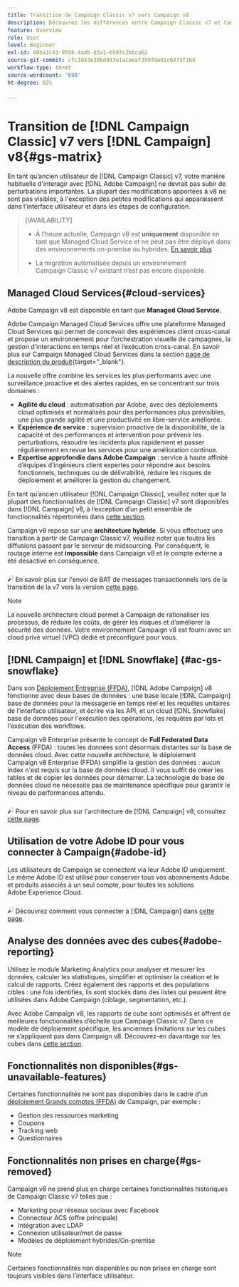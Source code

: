 ```yaml
---
title: Transition de Campaign Classic v7 vers Campaign v8
description: Découvrez les différences entre Campaign Classic v7 et Campaign v8.
feature: Overview
role: User
level: Beginner
exl-id: 00ba1c43-9558-4adb-83a1-6597c2bbca62
source-git-commit: cfc1043e30bdd43e1acaeaf399fde01c6473f1b4
workflow-type: tm+mt
source-wordcount: '690'
ht-degree: 92%

---
```


# Transition de [!DNL Campaign Classic] v7 vers [!DNL Campaign] v8{#gs-matrix}

En tant qu’ancien utilisateur de [!DNL Campaign Classic] v7, votre manière habituelle d&#39;interagir avec [!DNL Adobe Campaign] ne devrait pas subir de perturbations importantes. La plupart des modifications apportées à v8 ne sont pas visibles, à l&#39;exception des petites modifications qui apparaissent dans l&#39;interface utilisateur et dans les étapes de configuration.

>[!AVAILABILITY]
>
>* À l&#39;heure actuelle, Campaign v8 est **uniquement** disponible en tant que Managed Cloud Service et ne peut pas être déployé dans des environnements on-premise ou hybrides. [En savoir plus](#cloud-services)
>
>* La migration automatisée depuis un environnement Campaign Classic v7 existant n’est pas encore disponible.


## Managed Cloud Services{#cloud-services}

Adobe Campaign v8 est disponible en tant que **Managed Cloud Service**.

Adobe Campaign Managed Cloud Services offre une plateforme Managed Cloud Services qui permet de concevoir des expériences client cross-canal et propose un environnement pour l’orchestration visuelle de campagnes, la gestion d’interactions en temps réel et l’exécution cross-canal. En savoir plus sur Campaign Managed Cloud Services dans la section [page de description du produit](https://helpx.adobe.com/fr/legal/product-descriptions/adobe-campaign-managed-cloud-services.html){target="_blank"}.

La nouvelle offre combine les services les plus performants avec une surveillance proactive et des alertes rapides, en se concentrant sur trois domaines :

* **Agilité du cloud** : automatisation par Adobe, avec des déploiements cloud optimisés et normalisés pour des performances plus prévisibles, une plus grande agilité et une productivité en libre-service améliorée.
* **Expérience de service** : supervision proactive de la disponibilité, de la capacité et des performances et intervention pour prévenir les perturbations, résoudre les incidents plus rapidement et passer régulièrement en revue les services pour une amélioration continue.
* **Expertise approfondie dans Adobe Campaign** : service à haute affinité d’équipes d’ingénieurs client expertes pour répondre aux besoins fonctionnels, techniques ou de délivrabilité, réduire les risques de déploiement et améliorer la gestion du changement.

En tant qu’ancien utilisateur [!DNL Campaign Classic], veuillez noter que la plupart des fonctionnalités de [!DNL Campaign Classic] v7 sont disponibles dans [!DNL Campaign] v8, à l’exception d’un petit ensemble de fonctionnalités répertoriées dans [cette section](#gs-removed).

Campaign v8 repose sur une **architecture hybride**. Si vous effectuez une transition à partir de Campaign Classic v7, veuillez noter que toutes les diffusions passent par le serveur de midsourcing. Par conséquent, le routage interne est **impossible** dans Campaign v8 et le compte externe a été désactivé en conséquence.

![](../assets/do-not-localize/glass.png) En savoir plus sur l&#39;envoi de BAT de messages transactionnels lors de la transition de la v7 vers la version [cette page](../send/transactional-template.md#transition-from-v7).

>[!NOTE]
>
>La nouvelle architecture cloud permet à Campaign de rationaliser les processus, de réduire les coûts, de gérer les risques et d’améliorer la sécurité des données. Votre environnement Campaign v8 est fourni avec un cloud privé virtuel (VPC) dédié et préconfiguré pour vous.

## [!DNL Campaign] et [!DNL Snowflake] {#ac-gs-snowflake}

Dans son [Déploiement Entreprise (FFDA)](../architecture/enterprise-deployment.md), [!DNL Adobe Campaign] v8 fonctionne avec deux bases de données : une base locale [!DNL Campaign] base de données pour la messagerie en temps réel et les requêtes unitaires de l’interface utilisateur, et écrire via les API, et un cloud [!DNL Snowflake] base de données pour l&#39;exécution des opérations, les requêtes par lots et l&#39;exécution des workflows.

Campaign v8 Enterprise présente le concept de **Full Federated Data Access** (FFDA) : toutes les données sont désormais distantes sur la base de données cloud. Avec cette nouvelle architecture, le déploiement Campaign v8 Enterprise (FFDA) simplifie la gestion des données : aucun index n&#39;est requis sur la base de données cloud. Il vous suffit de créer les tables et de copier les données pour démarrer. La technologie de base de données cloud ne nécessite pas de maintenance spécifique pour garantir le niveau de performances attendu.

![](../assets/do-not-localize/glass.png) Pour en savoir plus sur l&#39;architecture de [!DNL Campaign] v8, consultez [cette page](../architecture/architecture.md).


## Utilisation de votre Adobe ID pour vous connecter à Campaign{#adobe-id}

Les utilisateurs de Campaign se connectent via leur Adobe ID uniquement. Le même Adobe ID est utilisé pour conserver tous vos abonnements Adobe et produits associés à un seul compte, pour toutes les solutions Adobe Experience Cloud.

![](../assets/do-not-localize/glass.png) Découvrez comment vous connecter à [!DNL Campaign] dans [cette page](connect.md).

## Analyse des données avec des cubes{#adobe-reporting}

Utilisez le module Marketing Analytics pour analyser et mesurer les données, calculer les statistiques, simplifier et optimiser la création et le calcul de rapports. Créez également des rapports et des populations cibles : une fois identifiés, ils sont stockés dans des listes qui peuvent être utilisées dans Adobe Campaign (ciblage, segmentation, etc.).

Avec Adobe Campaign v8, les rapports de cube sont optimisés et offrent de meilleures fonctionnalités d’échelle que Campaign Classic v7. Dans ce modèle de déploiement spécifique, les anciennes limitations sur les cubes ne s’appliquent pas dans Campaign v8. Découvrez-en davantage sur les cubes dans [cette section](../../v8/reporting/gs-cubes.md).

## Fonctionnalités non disponibles{#gs-unavailable-features}

Certaines fonctionnalités ne sont pas disponibles dans le cadre d’un [déploiement Grands comptes (FFDA)](../architecture/enterprise-deployment.md) de Campaign, par exemple :

* Gestion des ressources marketing
* Coupons
* Tracking web
* Questionnaires

## Fonctionnalités non prises en charge{#gs-removed}

Campaign v8 ne prend plus en charge certaines fonctionnalités historiques de Campaign Classic v7 telles que :

* Marketing pour réseaux sociaux    avec Facebook
* Connecteur ACS (offre principale)
* Intégration avec LDAP
* Connexion utilisateur/mot de passe
* Modèles de déploiement hybrides/On-premise


>[!NOTE]
>
>Certaines fonctionnalités non disponibles ou non prises en charge sont toujours visibles dans l’interface utilisateur.

